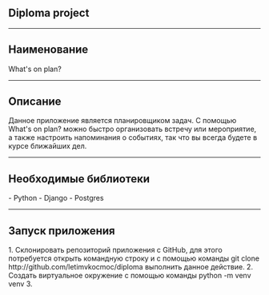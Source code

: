 <h2>Diploma project</h2>
<hr>

<h2>Наименование</h2>
What's on plan?
<hr>

<h2>Описание</h2>
Данное приложение является планировщиком задач. С помощью What's on plan? можно быстро организовать встречу или мероприятие, а также настроить напоминания о событиях, так что вы всегда будете в курсе ближайших дел.
<hr>

<h2>Необходимые библиотеки</h2>
- Python
- Django
- Postgres
<hr>

<h2>Запуск приложения</h2>
1. Склонировать репозиторий приложения с GitHub, для этого потребуется открыть командную строку и с помощью команды
git clone http://github.com/letimvkocmoc/diploma
выполнить данное действие.
2. Создать виртуальное окружение с помощью команды 
python -m venv venv
3. 
